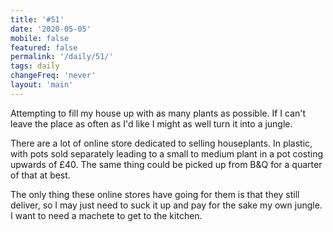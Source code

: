 ```yaml
---
title: '#51'
date: '2020-05-05'
mobile: false
featured: false
permalink: '/daily/51/'
tags: daily
changeFreq: 'never'
layout: 'main'
---
```


Attempting to fill my house up with as many plants as possible. If I can't leave the place as often as I'd like I might as well turn it into a jungle.

There are a lot of online store dedicated to selling houseplants. In plastic, with pots sold separately leading to a small to medium plant in a pot costing upwards of £40. The same thing could be picked up from B&Q for a quarter of that at best.

The only thing these online stores have going for them is that they still deliver, so I may just need to suck it up and pay for the sake my own jungle. I want to need a machete to get to the kitchen.
